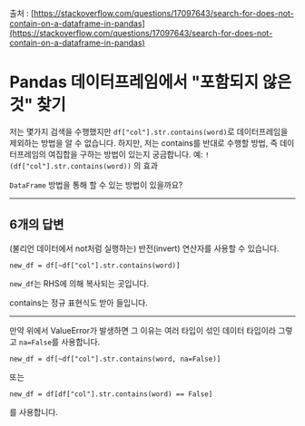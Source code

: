 출처 : [https://stackoverflow.com/questions/17097643/search-for-does-not-contain-on-a-dataframe-in-pandas](https://stackoverflow.com/questions/17097643/search-for-does-not-contain-on-a-dataframe-in-pandas)

# Pandas 데이터프레임에서 "포함되지 않은 것" 찾기

저는 몇가지 검색을 수행했지만 `df["col"].str.contains(word)`로 데이터프레임을 제외하는 방법을 알 수 없습니다. 하지만, 저는 contains를 반대로 수행할 방법, 즉 데이터프레임의 여집합을 구하는 방법이 있는지 궁금합니다. 예: `!(df["col"].str.contains(word))` 의 효과

`DataFrame` 방법을 통해 할 수 있는 방법이 있을까요?

---

## 6개의 답변

(불리언 데이터에서 not처럼 실행하는) 반전(invert) 연산자를 사용할 수 있습니다.

```
new_df = df[~df["col"].str.contains(word)]
```

`new_df`는 RHS에 의해 복사되는 곳입니다.

contains는 정규 표현식도 받아 들입니다.

---

만약 위에서 ValueError가 발생하면 그 이유는 여러 타입이 섞인 데이터 타입이라 그렇고 `na=False`를 사용합니다.

```
new_df = df[~df["col"].str.contains(word, na=False)]
```

또는

```
new_df = df[df["col"].str.contains(word) == False]
```

를 사용합니다.
